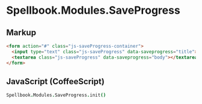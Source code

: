 Spellbook.Modules.SaveProgress
==============================

Markup
------

```html
<form action="#" class="js-saveProgress-container">
  <input type="text" class="js-saveProgress" data-saveprogress="title">
  <textarea class="js-saveProgress" data-saveprogress="body"></textarea>
</form>
```

JavaScript (CoffeeScript)
-------------------------

```coffeescript
Spellbook.Modules.SaveProgress.init()
```
